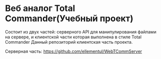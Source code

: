 Веб аналог Total Commander(Учебный проект)
=========================================

Состоит из двух частей: серверного API для манипулирования файлами на сервере, и клиентской части которая выполнена в стиле Total Commander
Данный репозиторий клиентская часть проекта.

Серверная часть: https://github.com/ellementul/WebTCommServer
